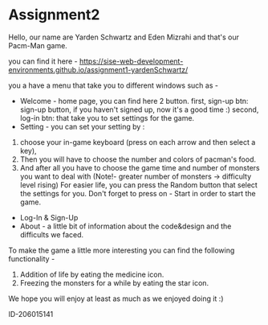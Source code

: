# Assignment2

Hello, our name are Yarden Schwartz and Eden Mizrahi and that's our Pacm-Man game.	
 
you can find it here - https://sise-web-development-environments.github.io/assignment1-yardenSchwartz/

you a have a menu that take you to different windows such as -

* Welcome - home page, you can find here 2 button. 
first, sign-up btn: sign-up button, if you haven't signed up, now it's a good time :) 
second, log-in btn: that take you to set settings for the game.
* Setting - you can set your setting by :
1. choose your in-game keyboard (press on each arrow and then select a key),
2. Then you will have to choose the number and colors of pacman's food. 
3. And after all you have to choose the game time and number of monsters you want to deal with (Note!- greater number of monsters -> difficulty level rising)
For easier life, you can press the Random button that select the settings for you.
Don't forget to press on - Start in order to start the game.
* Log-In & Sign-Up 
* About - a little bit of information about the code&design and the difficults we faced.

To make the game a little more interesting you can find the following functionality -
1. Addition of life by eating the medicine icon.
2. Freezing the monsters for a while by eating the star icon.

We hope you will enjoy at least as much as we enjoyed doing it :)

ID-206015141
 

